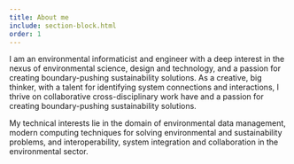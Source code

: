 ```yaml
---
title: About me
include: section-block.html
order: 1
---
```

I am an environmental informaticist and engineer with a deep interest in the nexus of environmental science, design and technology, and a passion for creating boundary-pushing sustainability solutions. As a creative, big thinker, with a talent for identifying system connections and interactions, I thrive on collaborative cross-disciplinary work have and a passion for creating boundary-pushing sustainability solutions.

My technical interests lie in the domain of environmental data management, modern computing techniques for solving environmental and sustainability problems, and interoperability, system integration and collaboration in the environmental sector.